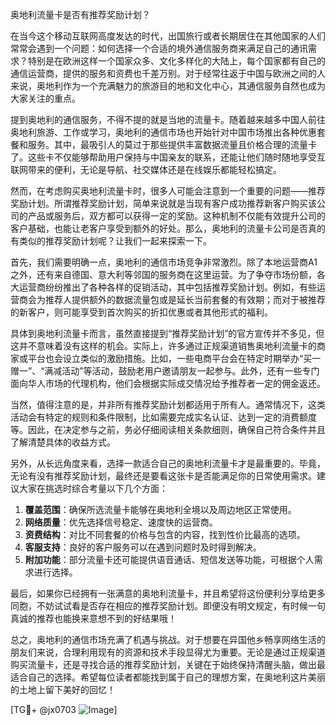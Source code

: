 奥地利流量卡是否有推荐奖励计划？

在当今这个移动互联网高度发达的时代，出国旅行或者长期居住在其他国家的人们常常会遇到一个问题：如何选择一个合适的境外通信服务商来满足自己的通讯需求？特别是在欧洲这样一个国家众多、文化多样化的大陆上，每个国家都有自己的通信运营商，提供的服务和资费也千差万别。对于经常往返于中国与欧洲之间的人来说，奥地利作为一个充满魅力的旅游目的地和文化中心，其通信服务自然也成为大家关注的重点。

提到奥地利的通信服务，不得不提的就是当地的流量卡。随着越来越多中国人前往奥地利旅游、工作或学习，奥地利的通信市场也开始针对中国市场推出各种优惠套餐和服务。其中，最吸引人的莫过于那些提供丰富数据流量且价格合理的流量卡了。这些卡不仅能够帮助用户保持与中国亲友的联系，还能让他们随时随地享受互联网带来的便利，无论是导航、社交媒体还是在线娱乐都能轻松搞定。

然而，在考虑购买奥地利流量卡时，很多人可能会注意到一个重要的问题——推荐奖励计划。所谓推荐奖励计划，简单来说就是当现有客户成功推荐新客户购买该公司的产品或服务后，双方都可以获得一定的奖励。这种机制不仅能有效提升公司的客户基础，也能让老客户享受到额外的好处。那么，奥地利的流量卡公司是否真的有类似的推荐奖励计划呢？让我们一起来探索一下。

首先，我们需要明确一点，奥地利的通信市场竞争非常激烈。除了本地运营商A1之外，还有来自德国、意大利等邻国的服务商在这里运营。为了争夺市场份额，各大运营商纷纷推出了各种各样的促销活动，其中包括推荐奖励计划。例如，有些运营商会为推荐人提供额外的数据流量包或是延长当前套餐的有效期；而对于被推荐的新客户，则可能享受到首次购买的折扣优惠或者其他形式的福利。

具体到奥地利流量卡而言，虽然直接提到“推荐奖励计划”的官方宣传并不多见，但这并不意味着没有这样的机会。实际上，许多通过正规渠道销售奥地利流量卡的商家或平台也会设立类似的激励措施。比如，一些电商平台会在特定时期举办“买一赠一”、“满减活动”等活动，鼓励老用户邀请朋友一起参与。此外，还有一些专门面向华人市场的代理机构，他们会根据实际成交情况给予推荐者一定的佣金返还。

当然，值得注意的是，并非所有推荐奖励计划都适用于所有人。通常情况下，这类活动会有特定的规则和条件限制，比如需要完成实名认证、达到一定的消费额度等。因此，在决定参与之前，务必仔细阅读相关条款细则，确保自己符合条件并且了解清楚具体的收益方式。

另外，从长远角度来看，选择一款适合自己的奥地利流量卡才是最重要的。毕竟，无论有没有推荐奖励计划，最终还是要看这张卡是否能满足你的日常使用需求。建议大家在挑选时综合考量以下几个方面：

1. **覆盖范围**：确保所选流量卡能够在奥地利全境以及周边地区正常使用。
2. **网络质量**：优先选择信号稳定、速度快的运营商。
3. **资费结构**：对比不同套餐的价格与包含的内容，找到性价比最高的选项。
4. **客服支持**：良好的客户服务可以在遇到问题时及时得到解决。
5. **附加功能**：部分流量卡还可能提供语音通话、短信发送等功能，可根据个人需求进行选择。

最后，如果你已经拥有一张满意的奥地利流量卡，并且希望将这份便利分享给更多同胞，不妨试试看是否存在相应的推荐奖励计划。即便没有明文规定，有时候一句真诚的推荐也能换来意想不到的好结果哦！

总之，奥地利的通信市场充满了机遇与挑战。对于想要在异国他乡畅享网络生活的朋友们来说，合理利用现有的资源和技术手段显得尤为重要。无论是通过正规渠道购买流量卡，还是寻找合适的推荐奖励计划，关键在于始终保持清醒头脑，做出最适合自己的选择。希望每位读者都能找到属于自己的理想方案，在奥地利这片美丽的土地上留下美好的回忆！

[TG💪+ @jx0703 ![Image](https://github.com/user-attachments/assets/dbca1d08-cadb-493c-b0ec-ad6f7a83f270)]